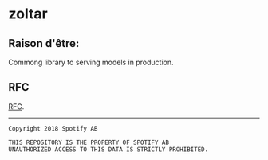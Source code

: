 # zoltar

## Raison d'être:

Commong library to serving models in production.

## RFC

[RFC](https://docs.google.com/document/d/1KMankZLN4UzFLD_oHGtpnYMj7r4qPmM-mQH0O6OHkeA/edit).

---

```
Copyright 2018 Spotify AB

THIS REPOSITORY IS THE PROPERTY OF SPOTIFY AB
UNAUTHORIZED ACCESS TO THIS DATA IS STRICTLY PROHIBITED.
```
